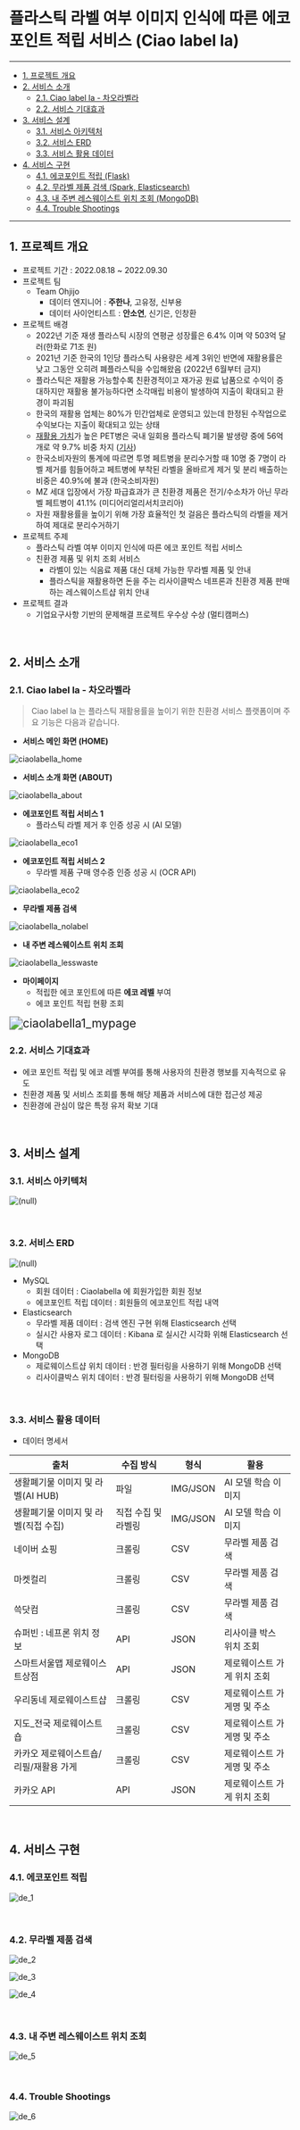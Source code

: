 # 플라스틱 라벨 여부 이미지 인식에 따른 에코 포인트 적립 서비스 (Ciao label la)

---

- [1. 프로젝트 개요](#1-프로젝트-개요)
- [2. 서비스 소개](#2-서비스-소개)
  * [2.1. Ciao label la - 차오라벨라](#21-ciao-label-la---차오라벨라)
  * [2.2. 서비스 기대효과](#22-서비스-기대효과)
- [3. 서비스 설계](#3-서비스-설계)
  * [3.1. 서비스 아키텍처](#31-서비스-아키텍처)
  * [3.2. 서비스 ERD](#32-서비스-erd)
  * [3.3. 서비스 활용 데이터](#33-서비스-활용-데이터)
- [4. 서비스 구현](#4-서비스-구현)
  * [4.1. 에코포인트 적립 (Flask)](#41-에코포인트-적립)
  * [4.2. 무라벨 제품 검색 (Spark, Elasticsearch)](#42-무라벨-제품-검색)
  * [4.3. 내 주변 레스웨이스트 위치 조회 (MongoDB)](#43-내-주변-레스웨이스트-위치-조회)
  * [4.4. Trouble Shootings](#44-trouble-shootings)
---

## 1. 프로젝트 개요

- 프로젝트 기간 : 2022.08.18 ~ 2022.09.30
- 프로젝트 팀
  - Team Ohjijo
    - 데이터 엔지니어 : **주한나**, 고유정, 신부용
    - 데이터 사이언티스트 : **안소연**, 신기은, 인창환
- 프로젝트 배경
  - 2022년 기준 재생 플라스틱 시장의 연평균 성장률은 6.4% 이며 약 503억 달러(한화로 71조 원)
  - 2021년 기준 한국의 1인당 플라스틱 사용량은 세계 3위인 반면에 재활용률은 낮고 그동안 오히려 폐플라스틱을 수입해왔음 (2022년 6월부터 금지)
  - 플라스틱은 재활용 가능할수록 친환경적이고 재가공 원료 납품으로 수익이 증대하지만 재활용 불가능하다면 소각매립 비용이 발생하여 지출이 확대되고 환경이 파괴됨
  - 한국의 재활용 업체는 80%가 민간업체로 운영되고 있는데 한정된 수작업으로 수익보다는 지출이 확대되고 있는 상태
  - [재활용 가치](https://news.skecoplant.com/plant-tomorrow/10567/)가 높은 PET병은 국내 일회용 플라스틱 폐기물 발생량 중에 56억 개로 약 9.7% 비중 차지 ([기사](https://www.greenpeace.org/korea/press/25876/%EB%B3%B4%EB%8F%84%EC%9E%90%EB%A3%8C-%EC%BD%94%EB%A1%9C%EB%82%98-%EA%B8%B0%EA%B0%84-%EC%9D%BC%ED%9A%8C%EC%9A%A9-%ED%94%8C%EB%9D%BC%EC%8A%A4%ED%8B%B1-%ED%8F%90%EA%B8%B0%EB%AC%BC-presslease-plastic-repo/))
  - 한국소비자원의 통계에 따르면 투명 페트병을 분리수거할 때 10명 중 7명이 라벨 제거를 힘들어하고 페트병에 부착된 라벨을 올바르게 제거 및 분리 배출하는 비중은 40.9%에 불과 (한국소비자원)
  - MZ 세대 입장에서 가장 파급효과가 큰 친환경 제품은 전기/수소차가 아닌 무라벨 페트병이 41.1% (미디어리얼리서치코리아)
  - 자원 재활용률을 높이기 위해 가장 효율적인 첫 걸음은 플라스틱의 라벨을 제거하여 제대로 분리수거하기
- 프로젝트 주제
  - 플라스틱 라벨 여부 이미지 인식에 따른 에코 포인트 적립 서비스
  - 친환경 제품 및 위치 조회 서비스
    - 라벨이 있는 식음료 제품 대신 대체 가능한 무라벨 제품 및  안내
    - 플라스틱을 재활용하면 돈을 주는 리사이클박스 네프론과 친환경 제품 판매하는 레스웨이스트샵 위치 안내
- 프로젝트 결과
  - 기업요구사항 기반의 문제해결 프로젝트 우수상  수상 (멀티캠퍼스)

<br>

## 2. 서비스 소개

### 2.1. Ciao label la - 차오라벨라

> Ciao label la 는 플라스틱 재활용률을 높이기 위한 친환경 서비스 플랫폼이며 주요 기능은 다음과 같습니다.

- **서비스 메인 화면 (HOME)**

![ciaolabella_home](README.assets/ciaolabella_home.png)

- **서비스 소개 화면 (ABOUT)**

![ciaolabella_about](README.assets/ciaolabella_about.png)

- **에코포인트 적립 서비스 1** 
  - 플라스틱 라벨 제거 후 인증 성공 시 (AI 모델)

![ciaolabella_eco1](README.assets/ciaolabella_eco1.png)

- **에코포인트 적립 서비스 2**
  - 무라벨 제품 구매 영수증 인증 성공 시 (OCR API)

![ciaolabella_eco2](README.assets/ciaolabella_eco2.png)

- **무라벨 제품 검색**

![ciaolabella_nolabel](README.assets/ciaolabella_nolabel.jpg)

- **내 주변 레스웨이스트 위치 조회**

![ciaolabella_lesswaste](README.assets/ciaolabella_lesswaste.png)

- **마이페이지**
  - 적립한 에코 포인트에 따른 **에코 레벨** 부여
  - 에코 포인트 적립 현황 조회

<img src="README.assets/ciaolabella1_mypage.jpg" alt="ciaolabella1_mypage" style="zoom:150%;" />


### 2.2. 서비스 기대효과

- 에코 포인트 적립 및 에코 레벨 부여를 통해 사용자의 친환경 행보를 지속적으로 유도
- 친환경 제품 및 서비스 조회를 통해 해당 제품과 서비스에 대한 접근성 제공
- 친환경에 관심이 많은 특정 유저 확보 기대

<br>

## 3. 서비스 설계

### 3.1. 서비스 아키텍처

![(null)](README.assets/cif00001.png)  

<br>

### 3.2. 서비스 ERD

![(null)](README.assets/cif00001-16738377492682.png)  

- MySQL
  - 회원 데이터 : Ciaolabella 에 회원가입한 회원 정보
  - 에코포인트 적립 데이터 : 회원들의 에코포인트 적립 내역
- Elasticsearch
  - 무라벨 제품 데이터 : 검색 엔진 구현 위해 Elasticsearch 선택
  - 실시간 사용자 로그 데이터 : Kibana 로 실시간 시각화 위해 Elasticsearch 선택
- MongoDB
  - 제로웨이스트샵 위치 데이터 : 반경 필터링을 사용하기 위해 MongoDB 선택
  - 리사이클박스 위치 데이터 : 반경 필터링을 사용하기 위해 MongoDB 선택

<br>

### 3.3. 서비스 활용 데이터

- 데이터 명세서

| 출처                                   | 수집 방식           | 형식     | 활용                        |
| -------------------------------------- | ------------------- | -------- | --------------------------- |
| 생활폐기물 이미지 및 라벨(AI HUB)      | 파일                | IMG/JSON | AI 모델 학습 이미지         |
| 생활폐기물 이미지 및 라벨(직접 수집)   | 직접 수집 및 라벨링 | IMG/JSON | AI 모델 학습 이미지         |
| 네이버 쇼핑                            | 크롤링              | CSV      | 무라벨 제품 검색            |
| 마켓컬리                               | 크롤링              | CSV      | 무라벨 제품 검색            |
| 쓱닷컴                                 | 크롤링              | CSV      | 무라벨 제품 검색            |
| 슈퍼빈 : 네프론 위치 정보              | API                 | JSON     | 리사이클 박스 위치 조회     |
| 스마트서울맵 제로웨이스트상점          | API                 | JSON     | 제로웨이스트 가게 위치 조회 |
| 우리동네 제로웨이스트샵                | 크롤링              | CSV      | 제로웨이스트 가게명 및 주소 |
| 지도_전국 제로웨이스트숍               | 크롤링              | CSV      | 제로웨이스트 가게명 및 주소 |
| 카카오 제로웨이스트숍/리필/재활용 가게 | 크롤링              | CSV      | 제로웨이스트 가게명 및 주소 |
| 카카오 API                             | API                 | JSON     | 제로웨이스트 가게 위치 조회 |

<br>

## 4. 서비스 구현

### 4.1. 에코포인트 적립

![de_1](README.assets/de_1.png)

<br>

### 4.2. 무라벨 제품 검색

![de_2](README.assets/de_2.png)

![de_3](README.assets/de_3.png)

![de_4](README.assets/de_4.png)

<br>

### 4.3. 내 주변 레스웨이스트 위치 조회

![de_5](README.assets/de_5.png)

<br>

### 4.4. Trouble Shootings

![de_6](README.assets/de_6.png)
